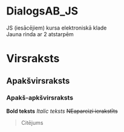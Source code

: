 # DialogsAB_JS
JS (iesācējiem) kursa elektroniskā klade  
Jauna rinda ar 2 atstarpēm
# Virsraksts
## Apakšvirsraksts
### Apakš-apkšvirsraksts
**Bold teksts** _Italic teksts_ ~~NEapareizi ierakstīts~~   
> Citējums
